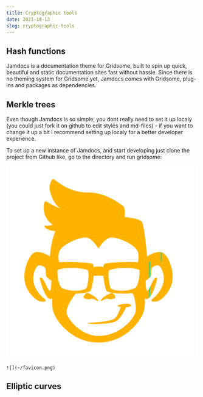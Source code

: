 ```yaml
---
title: Cryptographic tools
date: 2021-10-13
slug: cryptographic-tools
---
```


## Hash functions

Jamdocs is a documentation theme for Gridsome, built to spin up quick, beautiful and static documentation sites fast without hassle. Since there is no theming system for Gridsome yet, Jamdocs comes with Gridsome, plug-ins and packages as dependencies.

## Merkle trees 

Even though Jamdocs is so simple, you dont really need to set it up localy (you could just fork it on github to edit styles and md-files) - if you want to change it up a bit I recommend setting up localy for a better developer experience.

To set up a new instance of Jamdocs, and start developing just clone the project from Github like, go to the directory and run gridsome:

![](https://github.com/DavidLaj/jamdocs/blob/master/docs/favicon.png)

```
![](~/favicon.png)
```

## Elliptic curves
